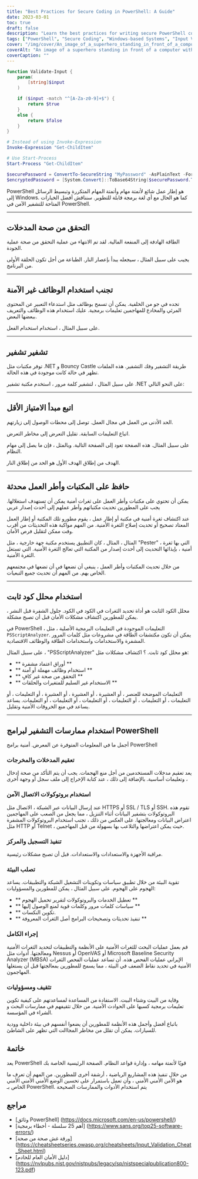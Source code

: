 ```yaml
---
title: "Best Practices for Secure Coding in PowerShell: A Guide"
date: 2023-03-01
toc: true
draft: false
description: "Learn the best practices for writing secure PowerShell code to protect your Windows-based systems from security vulnerabilities."
tags: ["PowerShell", "Secure Coding", "Windows-based Systems", "Input Validation", "Cryptography Libraries", "Least Privilege", "Static Code Analyzer", "Secure Communication Protocols", "Logging and Monitoring", "Vulnerability Scans", "Education", "Code Injection", "Privilege Escalation", "Data Leakage", "Hardening Environment", "Security Policies", "Firewalls", "Intrusion Detection Systems", "Vulnerability Management", "Network Security"]
cover: "/img/cover/An_image_of_a_superhero_standing_in_front_of_a_computer.png"
coverAlt: "An image of a superhero standing in front of a computer with the Windows logo on the screen and a shield in hand, symbolizing the importance of secure coding practices for protecting Windows-based systems."
coverCaption: ""
---
```

```powershell
function Validate-Input {
    param(
        [string]$input
    )

    if ($input -match "^[A-Za-z0-9]+$") {
        return $true
    }
    else {
        return $false
    }
}
```
```powershell
# Instead of using Invoke-Expression
Invoke-Expression "Get-ChildItem"

# Use Start-Process
Start-Process "Get-ChildItem"
```
```powershell
$securePassword = ConvertTo-SecureString "MyPassword" -AsPlainText -Force
$encryptedPassword = [System.Convert]::ToBase64String($securePassword.ToByteArray())
```

PowerShell هو إطار عمل شائع لأتمتة مهام وأتمتة المهام المتكررة وتبسيط الرسائل إلى Windows. كما هو الحال مع أي لغة برمجة قابلة للتطوير. سنناقش أفضل الخيارات المتاحة للتشفير الآمن في PowerShell.  ____  ## التحقق من صحة المدخلات  الطاقة الهادفة إلى المنفعة المالية. لقد تم الانتهاء من عملية التحقق من صحة عملية الجودة.  يجيب على سبيل المثال ، سيجعله يبدأ بإعصار النار. الطباعة من أجل تكون الحلقة الأولى من البرنامج.   ____  ## تجنب استخدام الوظائف غير الآمنة تجده في جو من الخلفية. يمكن أن تسمح بوظائف مثل استدعاء التعبير عن المحتوى المرئي والمخادع للمهاجمين تعليمات برمجية. عليك استخدام هذه الوظائف والتعريف ببعضها البعض.  على سبيل المثال ، استخدام استخدام الفعل.   ____  ## تشفير تشفير توفر مكتبات مثل .NET و Bouncy Castle طريقة التشفير وفك التشفير. هذه الملفات تظهر في حالة كانت موجودة في هذه الحالة.  على سبيل المثال ، لتشفير كلمة مرور ، استخدم مكتبة تشفير .NET على النحو التالي:  ____  ## اتبع مبدأ الامتياز الأقل  الحد الأدنى من العمل في مجال العمل. توصل إلى محطات الوصول إلى زيارتهم.  اتباع التعليمات السابقة. تقليل التعرض إلى مخاطر التعرض.  على سبيل المثال. هذه الصفحة تعود إلى الصفحة التالية. وبالمثل ، فإن ما يصل إلى مهام النظام.  الهدف من إطلاق الهدف الأول هو الحد من إطلاق النار.  ____  ## حافظ على المكتبات وأطر العمل محدثة  يمكن أن تحتوي على مكتبات وأطر العمل على ثغرات أمنية يمكن أن تستهدف استغلالها. يجب على المطورين تحديث مكتباتهم وأطر عملهم إلى أحدث إصدار عربي  عند اكتشاف ثغرة أمنية في مكتبة أو إطار عمل ، يقوم مطورو تلك المكتبة أو إطار العمل المعتاد تصحيح أو تحديث إصلاح الثغرة الأمنية. من المهم مواكبة هذه التحديثات من أقرب وقت ممكن لتقليل فرص الأمان.  المثال ، المثال ، كان التطبيق يستخدم مكتبة جهة خارجية ، مثل "Pester" ، التي بها ثغرة أمنية ، بإيذائها التحديث إلى أحدث إصدار من المكتبة التي تعالج الثغرة الأمنية. التي تستغل الثغرة الأمنية.  من خلال تحديث المكتبات وأطر العمل ، ينبغي أن تضعها في أن تضعها في مجتمعهم الخاص بهم. من المهم أن تحديث جميع التبعيات.   ____  ## استخدام محلل كود ثابت  محلل الكود الثابت هو أداة تحديد الثغرات في الكود في الكود. حلول الشفرة قبل النشر ، يمكن للمطورين اكتشاف مشكلات الأمان قبل أن تصبح مشكلة.  في PowerShell ، التعليمات الموجودة في التعليمات البرمجية الأصلية ، مثل `PSScriptAnalyzer`. يمكن أن تكون مكتشفات الطاقة في مشروعات مثل كلمات المرور المشفرة والاستخدامات واستخدامات الطاقة والوظائف الاقتصادية.  على سبيل المثال ، "PSScriptAnalyzer" هو محلل كود ثابت. ؟ اكتشاف مشكلات مثل:  - ** أوراق اعتماد مشفرة ** - ** استخدام وظائف مهملة أو آمنة ** - ** التحقق من صحة غير كافٍ ** - ** الاستخدام غير السليم للمتغيرات والحلقات **  التعليمات الموضحة للعنصر ، أو العشيرة ، أو العشيرة ، أو العشيرة ، أو التعليمات ، أو التعليمات ، أو التعليمات ، أو التعليمات ، أو التعليمات ، أو التعليمات ، أو التعليمات. يساعد يساعد في منع الخروقات الأمنية وتقليل.  ____  ## استخدام ممارسات التشفير لبرامج PowerShell  أجمل ما في المعلومات المتوفرة عن المعرض. أمنية برامج PowerShell  ### تعقيم المدخلات والمخرجات يعد تعقيم مدخلات المستخدمين من أجل منع الهجمات. يجب أن يتم التأكد من صحة إدخال وتعليمات أساسية. بالإضافة إلى ذلك ، عند كتابة الإخراج إلى ملف سجل أو وجهة أخرى ،  ### استخدام بروتوكولات الاتصال الآمن عند إرسال البيانات عبر الشبكة ، الاتصال مثل HTTPS أو SSL / TLS أو SSH. تقوم هذه البروتوكولات بتشفير البيانات أثناء التنزيل ، مما يجعل من الصعب على المهاجمين اعتراض البيانات ومعالجتها. على العكس من ذلك ، تجنب استخدام البروتوكولات المشفرة مثل HTTP أو Telnet ، حيث يمكن اعتراضها والتلاعب بها بسهولة من قبل المهاجمين.  ### تنفيذ التسجيل والمركز مراقبة الأجهزة والاستعدادات والاستعدادات. قبل أن تصبح مشكلات رئيسية.  ### تصلب البيئة تقوية البيئة من خلال تطبيق سياسات وتكوينات التشغيل الشبكة والتطبيقات. يساعد الهجوم على الهجوم. على سبيل المثال ، يمكن للمطورين والمسؤوليات:  - ** تعطيل الخدمات والبروتوكولات لتقرير تحميل الهجوم ** - ** سياسات كلمات مرور وكلمات قوية لمنع الوصول إليها ** - ** تكوين النكسات. - ** تنفيذ تحديثات وتصحيحات البرامج أصل الثغرات المعروفة **  ### إجراء الكامل قم بعمل عمليات البحث للثغرات الأمنية على الأنظمة والتطبيقات لتحديد الثغرات الأمنية ومعالجتها. أدوات مثل Nessus أو OpenVAS أو Microsoft Baseline Security Analyzer (MBSA) الإيراني عمليات الفحص هذه. أن تساعد عمليات الفحص الثغرات الأمنية في تحديد نقاط الضعف في البيئة ، مما يسمح للمطورين بمعالجتها قبل أن يستغلها المهاجمون.  ### تثقيف ومسؤوليات وقاية من البيت وشتاء البيت. الاستفادة من المساعدة لمساعدتهم على كيفية تكوين تعليمات برمجية كسبها على الحوادث الأمنية. من خلال تثقيفهم في ممارسات البحث و الشراء في المؤسسة.  باتباع أفضل وأجمل هذه الأنظمة للمطورين أن يضعوا أنفسهم في بيئة داخلية وودية للسيارات. يمكن أن تقلل من مخاطر المجاالت التي تظهر على الشاطئ.  ## خاتمة  يعد PowerShell قويًا لأتمتة مهامه ، وإدارة قواعد النظام. الصفحة الرئيسية الخاصة بك  من خلال تنفيذ هذه المشاريع الرياضية ، أرشفة أخرى للمطورين. من المهم أن تعرف ما هو الأمن الأمني الأمني ، وأن تعمل باستمرار على تحسين الوضع الأمني الأمني الأمني الخاص بـ PowerShell. يتم استخدام الأدوات والممارسات الصحيحة  ## مراجع  - [وثائق PowerShell] (https://docs.microsoft.com/en-us/powershell/) - [أهم 25 سلسلة - أخطاء برمجية] (https://www.sans.org/top25-software-errors/) - [ورقة غش صحة من صحة] (https://cheatsheetseries.owasp.org/cheatsheets/Input_Validation_Cheat_Sheet.html) - [دليل الأمان العام للخادم] (https://nvlpubs.nist.gov/nistpubs/legacy/sp/nistspecialpublication800-123.pdf)